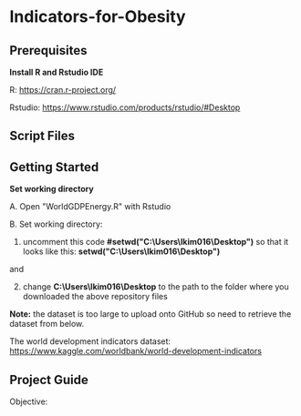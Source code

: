 # Indicators-for-Obesity

## Prerequisites
**Install R and Rstudio IDE**

R: https://cran.r-project.org/

Rstudio: https://www.rstudio.com/products/rstudio/#Desktop

## Script Files


## Getting Started
**Set working directory**

A. Open "WorldGDPEnergy.R" with Rstudio

B. Set working directory:

1. uncomment this code **#setwd("C:\Users\lkim016\Desktop")** so that it looks like this: **setwd("C:\Users\lkim016\Desktop")**

and

2. change **C:\Users\lkim016\Desktop** to the path to the folder where you downloaded the above repository files

**Note:** the dataset is too large to upload onto GitHub so need to retrieve the dataset from below.

The world development indicators dataset: https://www.kaggle.com/worldbank/world-development-indicators

## Project Guide
Objective: 
